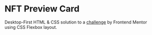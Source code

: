 # NFT Preview Card

Desktop-First HTML & CSS solution to a [challenge](https://www.frontendmentor.io/challenges/nft-preview-card-component-SbdUL_w0U) by Frontend Mentor using CSS Flexbox layout.